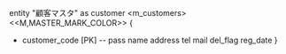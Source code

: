 entity "顧客マスタ" as customer <m_customers>
<<M,MASTER_MARK_COLOR>> {
  + customer_code [PK]
--
pass
name
address
tel
mail
del_flag
reg_date
}
